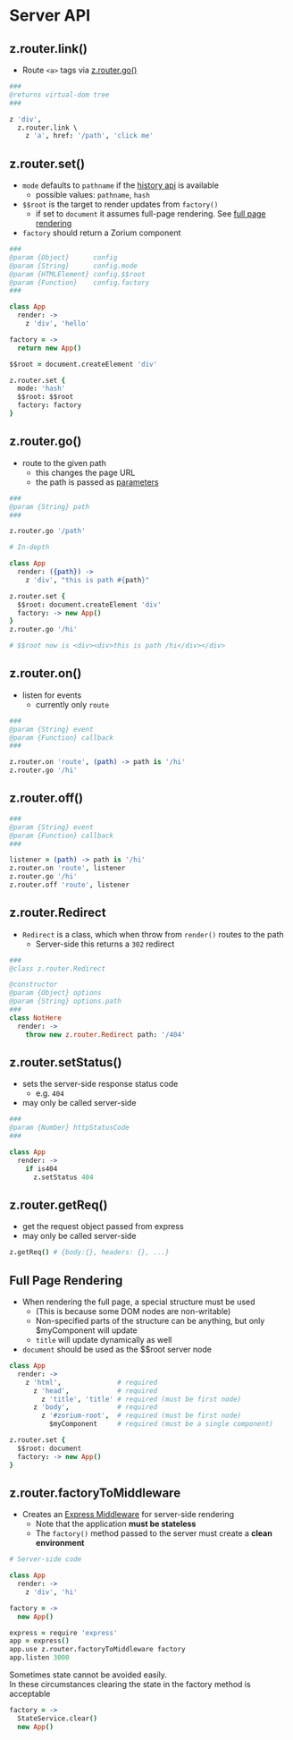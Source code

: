 # Server API <a class="anchor" name="server"></a>

## z.router.link() <a class="anchor" name="server_link"></a>

  - Route `<a>` tags via [z.router.go()](/server/go)

```coffee
###
@returns virtual-dom tree
###

z 'div',
  z.router.link \
    z 'a', href: '/path', 'click me'
```

## z.router.set() <a class="anchor" name="server_set"></a>

  - `mode` defaults to `pathname` if the [history api](https://developer.mozilla.org/en-US/docs/Web/Guide/API/DOM/Manipulating_the_browser_history) is available
    - possible values: `pathname`, `hash`
  - `$$root` is the target to render updates from `factory()`
    - if set to `document` it assumes full-page rendering. See [full page rendering](/server/full-page-rendering)
  - `factory` should return a Zorium component

```coffee
###
@param {Object}      config
@param {String}      config.mode
@param {HTMLElement} config.$$root
@param {Function}    config.factory
###

class App
  render: ->
    z 'div', 'hello'

factory = ->
  return new App()

$$root = document.createElement 'div'

z.router.set {
  mode: 'hash'
  $$root: $$root
  factory: factory
}
```

## z.router.go() <a class="anchor" name="server_go"></a>

  - route to the given path
    - this changes the page URL
    - the path is passed as [parameters](/api/components)

```coffee
###
@param {String} path
###

z.router.go '/path'

# In-depth

class App
  render: ({path}) ->
    z 'div', "this is path #{path}"

z.router.set {
  $$root: document.createElement 'div'
  factory: -> new App()
}
z.router.go '/hi'

# $$root now is <div><div>this is path /hi</div></div>
```

## z.router.on() <a class="anchor" name="server_on"></a>

  - listen for events
    - currently only `route`

```coffee
###
@param {String} event
@param {Function} callback
###

z.router.on 'route', (path) -> path is '/hi'
z.router.go '/hi'
```

## z.router.off() <a class="anchor" name="server_off"></a>

```coffee
###
@param {String} event
@param {Function} callback
###

listener = (path) -> path is '/hi'
z.router.on 'route', listener
z.router.go '/hi'
z.router.off 'route', listener
```

## z.router.Redirect <a class="anchor" name="server_redirect"></a>

  - `Redirect` is a class, which when throw from `render()` routes to the path
    - Server-side this returns a `302` redirect

```coffee
###
@class z.router.Redirect

@constructor
@param {Object} options
@param {String} options.path
###
class NotHere
  render: ->
    throw new z.router.Redirect path: '/404'
```

## z.router.setStatus() <a class="anchor" name="server_set-status"></a>

  - sets the server-side response status code
    - e.g. `404`
  - may only be called server-side

```coffee
###
@param {Number} httpStatusCode
###

class App
  render: ->
    if is404
      z.setStatus 404
```

## z.router.getReq() <a class="anchor" name="server_get-req"></a>

  - get the request object passed from express
  - may only be called server-side

```coffee
z.getReq() # {body:{}, headers: {}, ...}
```

## Full Page Rendering <a class="anchor" name="server_full-page-rendering"></a>

  - When rendering the full page, a special structure must be used
    - (This is because some DOM nodes are non-writable)
    - Non-specified parts of the structure can be anything, but only $myComponent will update
    - `title` will update dynamically as well
  - `document` should be used as the $$root server node

```coffee
class App
  render: ->
    z 'html',              # required
      z 'head',            # required
        z 'title', 'title' # required (must be first node)
      z 'body',            # required
        z '#zorium-root',  # required (must be first node)
          $myComponent     # required (must be a single component)

z.router.set {
  $$root: document
  factory: -> new App()
}
```

## z.router.factoryToMiddleware <a class="anchor" name="server_factory-to-middleware"></a>

  - Creates an [Express Middleware](http://expressjs.com/guide/using-middleware.html) for server-side rendering
    - Note that the application **must be stateless**
    - The `factory()` method passed to the server must create a **clean environment**


```coffee
# Server-side code

class App
  render: ->
    z 'div', 'hi'

factory = ->
  new App()

express = require 'express'
app = express()
app.use z.router.factoryToMiddleware factory
app.listen 3000
```

Sometimes state cannot be avoided easily.  
In these circumstances clearing the state in the factory method is acceptable

```coffee
factory = ->
  StateService.clear()
  new App()
```
